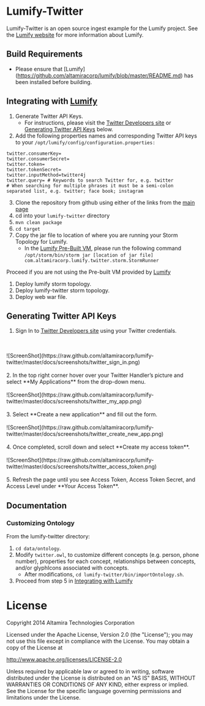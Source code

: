 # Lumify-Twitter

Lumify-Twitter is an open source ingest example for the Lumify project. See the [Lumify website](http://lumify.io) for more information about Lumify.

## Build Requirements

* Please ensure that [Lumify] (https://github.com/altamiracorp/lumify/blob/master/README.md) has been installed before building.

## Integrating with [Lumify](https://lumify.io)

1. Generate Twitter API Keys. 
   * For instructions, please visit the [Twitter Developers site](https://dev.twitter.com/) or [Generating Twitter API Keys](#generating-twitter-api-keys) below. 
2. Add the following properties names and corresponding Twitter API keys to your ```/opt/lumify/config/configuration.properties:```

```
twitter.consumerKey= 
twitter.consumerSecret=
twitter.token=
twitter.tokenSecret=
twitter.inputMethod=twitter4j
twitter.query= # Keywords to search Twitter for, e.g. twitter
# When searching for multiple phrases it must be a semi-colon separated list, e.g. twitter; face book; instagram
```
	
3. Clone the repository from github using either of the links from the [main page](https://github.com/altamiracorp/lumify-twitter)
4. cd into your ```lumify-twitter``` directory
5. <a name="step-5"/>```mvn clean package```
6. ```cd target```
7. Copy the jar file to location of where you are running your Storm Topology for Lumify.
   * In the [Lumify Pre-Built VM](https://github.com/altamiracorp/lumify/blob/master/docs/PREBUILT_VM.md), please run the following command ```/opt/storm/bin/storm jar [location of jar file] com.altamiracorp.lumify.twitter.storm.StormRunner```

Proceed if you are not using the Pre-built VM provided by [Lumify](https://lumify.io)

1. Deploy lumify storm topology.
2. Deploy lumify-twitter storm topology. 
3. Deploy web war file.

## Generating Twitter API Keys

1. Sign In to [Twitter Developers site](https://dev.twitter.com/user/login?destination=home) using your Twitter credentials.
<br/>
<br/>
![ScreenShot](https://raw.github.com/altamiracorp/lumify-twitter/master/docs/screenshots/twitter_sign_in.png)
<br/>
<br/>
2. In the top right corner hover over your Twitter Handler’s picture and select **My Applications** from the drop-down menu.
<br/>
<br/>
![ScreenShot](https://raw.github.com/altamiracorp/lumify-twitter/master/docs/screenshots/twitter_my_app.png)
<br/>
<br/>
3. Select **Create a new application** and fill out the form.
<br/>
<br/>
![ScreenShot](https://raw.github.com/altamiracorp/lumify-twitter/master/docs/screenshots/twitter_create_new_app.png)
<br/>
<br/>
4. Once completed, scroll down and select **Create my access token**.
<br/>
<br/>
![ScreenShot](https://raw.github.com/altamiracorp/lumify-twitter/master/docs/screenshots/twitter_access_token.png)
<br/>
<br/>
5. Refresh the page until you see Access Token, Access Token Secret, and Access Level under **Your Access Token**.


## Documentation

### Customizing Ontology

From the lumify-twitter directory: 

1. ```cd data/ontology```.
2. Modify ```twitter.owl```, to customize different concepts (e.g. person, phone number), properties for each concept, relationships between concepts, and/or glyphIcons associated with concepts.
   * After modifications, ```cd lumify-twitter/bin/importOntology.sh```.
3. Proceed from step 5 in [Integrating with Lumify](#step-5)

License
=======

Copyright 2014 Altamira Technologies Corporation

Licensed under the Apache License, Version 2.0 (the "License");
you may not use this file except in compliance with the License.
You may obtain a copy of the License at

   http://www.apache.org/licenses/LICENSE-2.0

Unless required by applicable law or agreed to in writing, software
distributed under the License is distributed on an "AS IS" BASIS,
WITHOUT WARRANTIES OR CONDITIONS OF ANY KIND, either express or implied.
See the License for the specific language governing permissions and
limitations under the License.
